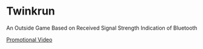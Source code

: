 # Twinkrun
An Outside Game Based on Received Signal Strength Indication of Bluetooth

[Promotional Video](http://vimeo.com/87914113)

